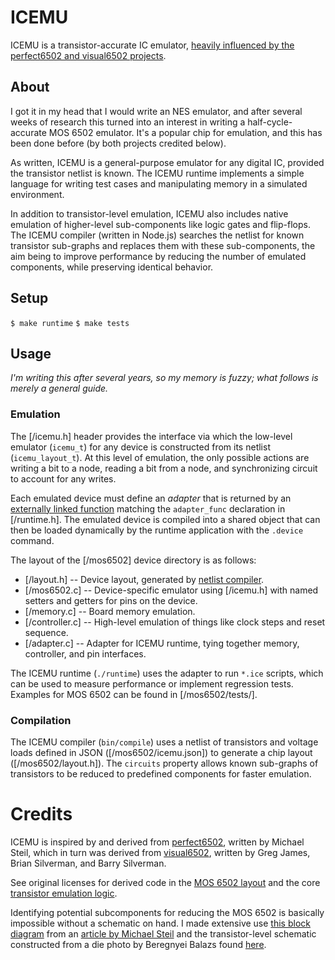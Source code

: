 # ICEMU

ICEMU is a transistor-accurate IC emulator, [heavily influenced by the perfect6502 and visual6502 projects](#credits).

## About

I got it in my head that I would write an NES emulator, and after several weeks of research this turned into an interest in writing a half-cycle-accurate MOS 6502 emulator. It's a popular chip for emulation, and this has been done before (by both projects credited below).

As written, ICEMU is a general-purpose emulator for any digital IC, provided the transistor netlist is known. The ICEMU runtime implements a simple language for writing test cases and manipulating memory in a simulated environment.

In addition to transistor-level emulation, ICEMU also includes native emulation of higher-level sub-components like logic gates and flip-flops. The ICEMU compiler (written in Node.js) searches the netlist for known transistor sub-graphs and replaces them with these sub-components, the aim being to improve performance by reducing the number of emulated components, while preserving identical behavior.

## Setup

`$ make runtime`
`$ make tests`

## Usage

_I'm writing this after several years, so my memory is fuzzy; what follows is merely a general guide._

### Emulation

The [/icemu.h] header provides the interface via which the low-level emulator (`icemu_t`) for any device is constructed from its netlist (`icemu_layout_t`). At this level of emulation, the only possible actions are writing a bit to a node, reading a bit from a node, and synchronizing circuit to account for any writes.

Each emulated device must define an _adapter_ that is returned by an [externally linked function](https://github.com/klibbbs/icemu/blob/0c1910aa6bcc3c7627b4cfea167de8cdcd92ffcb/mos6502/adapter.h#L6) matching the `adapter_func` declaration in [/runtime.h]. The emulated device is compiled into a shared object that can then be loaded dynamically by the runtime application with the `.device` command.

The layout of the [/mos6502] device directory is as follows:
- [/layout.h] -- Device layout, generated by [netlist compiler](#compilation).
- [/mos6502.c] -- Device-specific emulator using [/icemu.h] with named setters and getters for pins on the device.
- [/memory.c] -- Board memory emulation.
- [/controller.c] -- High-level emulation of things like clock steps and reset sequence.
- [/adapter.c] -- Adapter for ICEMU runtime, tying together memory, controller, and pin interfaces.

The ICEMU runtime (`./runtime`) uses the adapter to run `*.ice` scripts, which can be used to measure performance or implement regression tests. Examples for MOS 6502 can be found in [/mos6502/tests/].

### Compilation

The ICEMU compiler (`bin/compile`) uses a netlist of transistors and voltage loads defined in JSON ([/mos6502/icemu.json]) to generate a chip layout ([/mos6502/layout.h]). The `circuits` property allows known sub-graphs of transistors to be reduced to predefined components for faster emulation.

# Credits

ICEMU is inspired by and derived from [perfect6502](https://github.com/mist64/perfect6502), written by Michael Steil, which in turn was derived from [visual6502](https://github.com/trebonian/visual6502), written by Greg James, Brian Silverman, and Barry Silverman.

See original licenses for derived code in the [MOS 6502 layout](mos6502/layout.h) and the core [transistor emulation logic](icemu.c).

Identifying potential subcomponents for reducing the MOS 6502 is basically impossible without a schematic on hand. I made extensive use [this block diagram](https://www.weihenstephan.org/~michaste/pagetable/6502/6502.jpg) from an [article by Michael Steil](https://www.pagetable.com/?p=39) and the transistor-level schematic constructed from a die photo by Beregnyei Balazs found [here](https://www.nesdev.org/wiki/Visual6502wiki/Balazs%27_schematic_and_documents).
